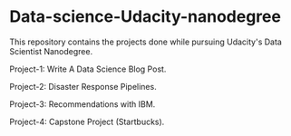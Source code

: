 # Data-science-Udacity-nanodegree

This repository contains the projects done while pursuing Udacity's Data Scientist Nanodegree.

Project-1: Write A Data Science Blog Post.

Project-2: Disaster Response Pipelines.

Project-3: Recommendations with IBM.

Project-4: Capstone Project (Startbucks).

